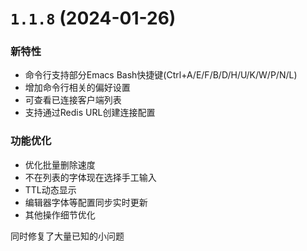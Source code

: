 # `1.1.8` (2024-01-26)

### 新特性

- 命令行支持部分Emacs Bash快捷键(Ctrl+A/E/F/B/D/H/U/K/W/P/N/L)
- 增加命令行相关的偏好设置
- 可查看已连接客户端列表
- 支持通过Redis URL创建连接配置

### 功能优化

- 优化批量删除速度
- 不在列表的字体现在选择手工输入
- TTL动态显示
- 编辑器字体等配置同步实时更新
- 其他操作细节优化

同时修复了大量已知的小问题
